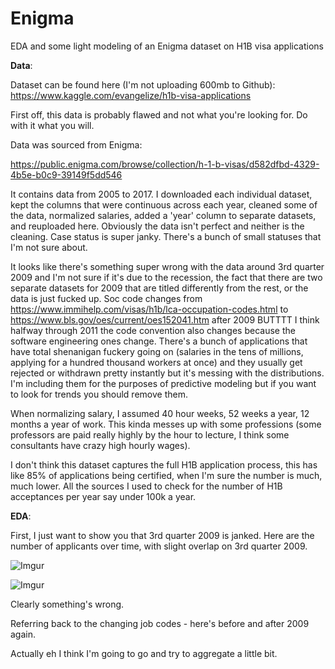 # Enigma
EDA and some light modeling of an Enigma dataset on H1B visa applications

**Data**:

Dataset can be found here (I'm not uploading 600mb to Github): 
https://www.kaggle.com/evangelize/h1b-visa-applications

First off, this data is probably flawed and not what you're looking for. Do with it what you will.

Data was sourced from Enigma:

https://public.enigma.com/browse/collection/h-1-b-visas/d582dfbd-4329-4b5e-b0c9-39149f5dd546

It contains data from 2005 to 2017. I downloaded each individual dataset, kept the columns that were continuous across each year, cleaned some of the data, normalized salaries, added a 'year' column to separate datasets, and reuploaded here. Obviously the data isn't perfect and neither is the cleaning. Case status is super janky. There's a bunch of small statuses that I'm not sure about.

It looks like there's something super wrong with the data around 3rd quarter 2009 and I'm not sure if it's due to the recession, the fact that there are two separate datasets for 2009 that are titled differently from the rest, or the data is just fucked up. Soc code changes from https://www.immihelp.com/visas/h1b/lca-occupation-codes.html to https://www.bls.gov/oes/current/oes152041.htm after 2009 BUTTTT I think halfway through 2011 the code convention also changes because the software engineering ones change. There's a bunch of applications that have total shenanigan fuckery going on (salaries in the tens of millions, applying for a hundred thousand workers at once) and they usually get rejected or withdrawn pretty instantly but it's messing with the distributions. I'm including them for the purposes of predictive modeling but if you want to look for trends you should remove them.

When normalizing salary, I assumed 40 hour weeks, 52 weeks a year, 12 months a year of work. This kinda messes up with some professions (some professors are paid really highly by the hour to lecture, I think some consultants have crazy high hourly wages).

I don't think this dataset captures the full H1B application process, this has like 85% of applications being certified, when I'm sure the number is much, much lower. All the sources I used to check for the number of H1B acceptances per year say under 100k a year.

**EDA**:

First, I just want to show you that 3rd quarter 2009 is janked. Here are the number of applicants over time, with slight overlap on 3rd quarter 2009. 

![Imgur](https://i.imgur.com/HetWTXx.png)

![Imgur](https://i.imgur.com/unAk8th.png)

Clearly something's wrong. 

Referring back to the changing job codes - here's before and after 2009 again. 

Actually eh I think I'm going to go and try to aggregate a little bit. 
